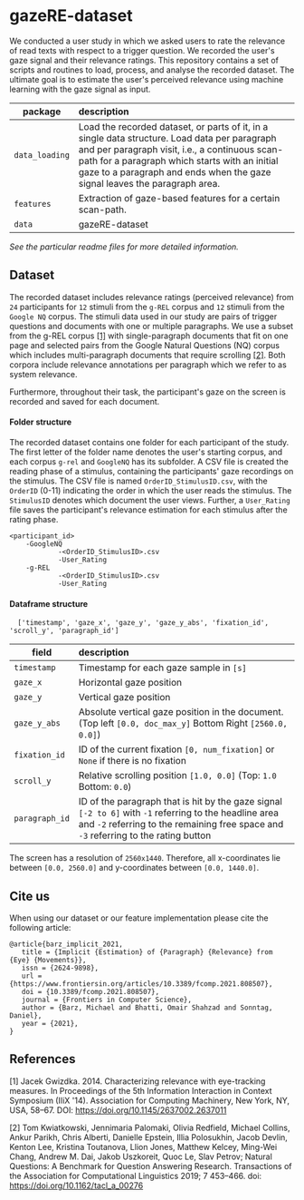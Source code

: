 # gazeRE-dataset



We conducted a user study in which we asked users to rate the relevance of read texts with respect to a trigger question. 
We recorded the user's gaze signal and their relevance ratings. 
This repository contains a set of scripts and routines to load, process, and analyse the recorded dataset.
The ultimate goal is to estimate the user's perceived relevance using machine learning with the gaze signal as input.

| package | description |
| ------- | :---------- |
| `data_loading` | Load the recorded dataset, or parts of it, in a single data structure. Load data per paragraph and per paragraph visit, i.e., a continuous scan-path for a paragraph which starts with an initial gaze to a paragraph and ends when the gaze signal leaves the paragraph area. |
| `features` | Extraction of gaze-based features for a certain scan-path. |
| `data` | gazeRE-dataset | 

*See the particular readme files for more detailed information.*

## Dataset
The recorded dataset includes relevance ratings (perceived relevance) from `24` participants for `12` stimuli from the `g-REL` corpus and `12` stimuli from the `Google NQ` corpus. 
The stimuli data used in our study are pairs of trigger questions and documents with one or multiple paragraphs.
We use a subset from the g-REL corpus [[1]](#1) with single-paragraph documents that fit on one page and selected pairs from the Google Natural Questions (NQ) corpus which includes multi-paragraph documents that require scrolling [[2]](#2).
Both corpora include relevance annotations per paragraph which we refer to as system relevance.

Furthermore, throughout their task, the participant's gaze on the screen is recorded and saved for each document.



####  Folder structure
The recorded dataset contains one folder for each participant of the study. The first letter of the folder name denotes the user's starting corpus, and each corpus `g-rel` and `GoogleNQ` has its subfolder. 
A CSV file is created the reading phase of a stimulus, containing the participants' gaze recordings on the stimulus.
The CSV file is named  `OrderID_StimulusID.csv`, with the `OrderID` (0-11) indicating the order in which the user reads the stimulus. The `StimulusID` denotes which document the user views.
Further, a `User_Rating` file saves the participant's relevance estimation for each stimulus after the rating phase.

    <participant_id>
        -GoogleNQ
                -<OrderID_StimulusID>.csv
                -User_Rating
        -g-REL
                -<OrderID_StimulusID>.csv
                -User_Rating


#### Dataframe structure
      ['timestamp', 'gaze_x', 'gaze_y', 'gaze_y_abs', 'fixation_id', 'scroll_y', 'paragraph_id']
| field | description |
| ------- | :---------- | 
| `timestamp` | Timestamp for each gaze sample in `[s]` |
| `gaze_x` | Horizontal gaze position |
| `gaze_y` | Vertical gaze position |
| `gaze_y_abs` | Absolute vertical gaze position in the document. (Top left `[0.0, doc_max_y]` Bottom Right `[2560.0, 0.0]`) |
| `fixation_id` | ID of the current fixation `[0, num_fixation]`  or `None` if there is no fixation|
| `scroll_y` | Relative scrolling position `[1.0, 0.0]` (Top: `1.0` Bottom: `0.0`) |
| `paragraph_id` | ID of the paragraph that is hit by the gaze signal `[-2 to 6]` with `-1` referring to the headline area and `-2` referring to the remaining free space and `-3` referring to the rating button|

The screen has a resolution of `2560x1440`. Therefore, all x-coordinates lie between `[0.0, 2560.0]` and y-coordinates between `[0.0, 1440.0]`. 

## Cite us
When using our dataset or our feature implementation please cite the following article:
 ```
 @article{barz_implicit_2021,
	title = {Implicit {Estimation} of {Paragraph} {Relevance} from {Eye} {Movements}},
	issn = {2624-9898},
	url = {https://www.frontiersin.org/articles/10.3389/fcomp.2021.808507},
	doi = {10.3389/fcomp.2021.808507},
	journal = {Frontiers in Computer Science},
	author = {Barz, Michael and Bhatti, Omair Shahzad and Sonntag, Daniel},
	year = {2021},
}
```
    
## References
<a id="1">[1]</a> 
Jacek Gwizdka. 2014. Characterizing relevance with eye-tracking measures. In Proceedings of the 5th Information Interaction in Context Symposium (IIiX '14). Association for Computing Machinery, New York, NY, USA, 58–67. DOI: https://doi.org/10.1145/2637002.2637011

<a id="2">[2]</a> 
Tom Kwiatkowski, Jennimaria Palomaki, Olivia Redfield, Michael Collins, Ankur Parikh, Chris Alberti, Danielle Epstein, Illia Polosukhin, Jacob Devlin, Kenton Lee, Kristina Toutanova, Llion Jones, Matthew Kelcey, Ming-Wei Chang, Andrew M. Dai, Jakob Uszkoreit, Quoc Le, Slav Petrov; Natural Questions: A Benchmark for Question Answering Research. Transactions of the Association for Computational Linguistics 2019; 7 453–466. doi: https://doi.org/10.1162/tacl_a_00276
